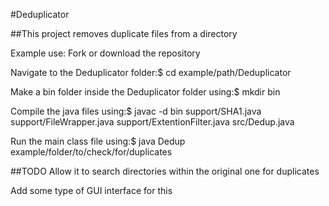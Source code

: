 #Deduplicator

##This project removes duplicate files from a directory

Example use:
Fork or download the repository

Navigate to the Deduplicator folder:$ cd example/path/Deduplicator

Make a bin folder inside the Deduplicator folder using:$ mkdir bin

Compile the java files using:$ javac -d bin support/SHA1.java support/FileWrapper.java support/ExtentionFilter.java src/Dedup.java

Run the main class file using:$ java Dedup example/folder/to/check/for/duplicates

##TODO
Allow it to search directories within the original one for duplicates

Add some type of GUI interface for this
